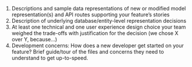 1. Descriptions and sample data representations of new or modified model representation(s) and API routes supporting your feature’s stories
2. Description of underlying database/entity-level representation decisions
3. At least one technical and one user experience design choice your team weighed the trade-offs with justification for the decision (we chose X over Y, because…)
4. Development concerns: How does a new developer get started on your feature? Brief guide/tour of the files and concerns they need to understand to get up-to-speed.
